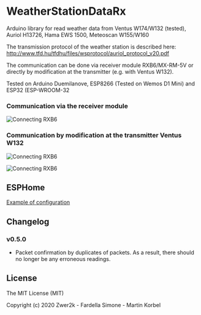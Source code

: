 # WeatherStationDataRx
Arduino library for read weather data from Ventus W174/W132 (tested), Auriol H13726, Hama EWS 1500, Meteoscan W155/W160

The transmission protocol of the weather station is described here: 
http://www.tfd.hu/tfdhu/files/wsprotocol/auriol_protocol_v20.pdf

The communication can be done via receiver module RXB6/MX-RM-5V or directly by modification at the transmitter (e.g. with Ventus W132). 

Tested on Arduino Duemilanove, ESP8266 (Tested on Wemos D1 Mini) and ESP32 (ESP-WROOM-32
### Communication via the receiver module
![Connecting RXB6](doc/RXB6_connect.png)

### Communication by modification at the transmitter Ventus W132
![Connecting RXB6](doc/W132_connect.png)

![Connecting RXB6](doc/W132_board.jpg)

## ESPHome 
[Example of configuration](examples/esphome/README.md)


## Changelog

### v0.5.0
- Packet confirmation by duplicates of packets. As a result, there should no longer be any erroneous readings.

## License

The MIT License (MIT)

Copyright (c) 2020 Zwer2k - Fardella Simone - Martin Korbel

